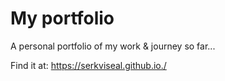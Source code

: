 # My portfolio 
A personal portfolio of my work & journey so far...

Find it at: https://serkviseal.github.io./
